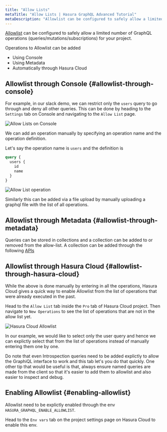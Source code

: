 ```yaml
---
title: "Allow Lists"
metaTitle: "Allow Lists | Hasura GraphQL Advanced Tutorial"
metaDescription: "Allowlist can be configured to safely allow a limited number of GraphQL operations (queries/mutations/subscriptions) for your project."
---
```


[Allowlist](https://hasura.io/docs/latest/security/allow-list/) can be configured to safely allow a limited number of GraphQL operations (queries/mutations/subscriptions) for your project.

Operations to Allowlist can be added

- Using Console
- Using Metadata
- Automatically through Hasura Cloud

## Allowlist through Console {#allowlist-through-console}

For example, in our slack demo, we can restrict only the `users` query to go through and deny all other queries. This can be done by heading to the `Settings` tab on Console and navigating to the `Allow List` page.

![Allow Lists on Console](https://graphql-engine-cdn.hasura.io/learn-hasura/assets/graphql-hasura-advanced/console-allow-lists.png)

We can add an operation manually by specifying an operation name and the operation definition.

Let's say the operation name is `users` and the definition is

```graphql
query {
  users {
    id
    name
  }
}
```

![Allow List operation](https://graphql-engine-cdn.hasura.io/learn-hasura/assets/graphql-hasura-advanced/allow-list-operation.png)

Similarly this can be added via a file upload by manually uploading a graphql file with the list of all operations.

## Allowlist through Metadata {#allowlist-through-metadata}

Queries can be stored in collections and a collection can be added to or removed from the allow-list. A collection can be added through the following [APIs](https://hasura.io/docs/latest/graphql/core/api-reference/schema-metadata-api/query-collections/#api-query-collections)

## Allowlist through Hasura Cloud {#allowlist-through-hasura-cloud}

While the above is done manually by entering in all the operations, Hasura Cloud gives a quick way to enable Allowlist from the list of operations that were already executed in the past.

Head to the `Allow List` tab inside the `Pro` tab of Hasura Cloud project. Then navigate to `New Operations` to see the list of operations that are not in the allow list yet.

![Hasura Cloud Allowlist](https://graphql-engine-cdn.hasura.io/learn-hasura/assets/graphql-hasura-advanced/hasura-cloud-allowlist.png)

In our example, we would like to select only the user query and hence we can explictly select that from the list of operations instead of manually entering them one by one.

Do note that even Introspection queries need to be added explictly to allow the GraphiQL interface to work and this tab let's you do that quickly. One other tip that would be useful is that, always ensure named queries are made from the client so that it's easier to add them to allowlist and also easier to inspect and debug.

## Enabling Allowlist {#enabling-allowlist}

Allowlist need to be explictly enabled through the env `HASURA_GRAPHQL_ENABLE_ALLOWLIST`.

Head to the `Env vars` tab on the project settings page on Hasura Cloud to enable this env.
